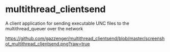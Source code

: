 # multithread_clientsend
A client application for sending executable UNC files to the multithread_queuer over the network

https://github.com/gazzenger/multithread_clientsend/blob/master/screenshot_multithread_clientsend.png?raw=true
